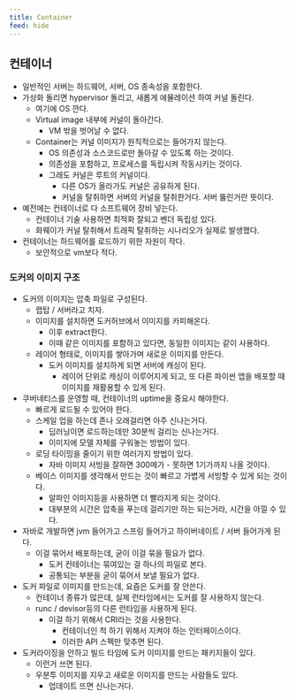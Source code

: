```yaml
---
title: Container
feed: hide
---
```


## 컨테이너

-   일반적인 서버는 하드웨어, 서버, OS 종속성을 포함한다.
-   가상화 돌리면 hypervisor 돌리고, 새롭게 에뮬레이션 하여 커널 돌린다.
    -   여기에 OS 깐다.
    -   Virtual image 내부에 커널이 돌아간다.
        -   VM 밖을 벗어날 수 없다.
    -   Container는 커널 이미지가 원칙적으로는 들어가지 않는다.
        -   OS 의존성과 소스코드로만 돌아갈 수 있도록 하는 것이다.
        -   의존성을 포함하고, 프로세스를 독립시켜 작동시키는 것이다.
        -   그래도 커널은 루트의 커널이다.
            -   다른 OS가 올라가도 커널은 공유하게 된다.
            -   커널을 탈취하면 서버의 커널을 탈취한거다. 서버 뚫린거란 뜻이다.
-   예전에는 컨테이너로 다 소프트웨어 장비 넣는다.
    -   컨테이너 기술 사용하면 최적화 잘되고 벤더 독립성 있다.
    -   화웨이가 커널 탈취해서 트래픽 탈취하는 시나리오가 실제로 발생했다.
-   컨테이너는 하드웨어를 로드하기 위한 자원이 작다.
    -   보안적으로 vm보다 적다.

### 도커의 이미지 구조

-   도커의 이미지는 압축 파일로 구성된다.
    -   랩탑 / 서버라고 치자.
    -   이미지를 설치하면 도커허브에서 이미지를 카피해온다.
        -   이후 extract한다.
        -   이때 같은 이미지를 포함하고 있다면, 동일한 이미지는 같이 사용하다.
    -   레이어 형태로, 이미지를 쌓아가며 새로운 이미지를 만든다.
        -   도커 이미지를 설치하게 되면 서버에 캐싱이 된다.
            -   레이어 단위로 캐싱이 이루어지게 되고, 또 다른 파이썬 앱을 배포할 때 이미지를 재활용할 수 있게 된다.
-   쿠버네티스를 운영할 때, 컨테이너의 uptime을 중요시 해야한다.
    -   빠르게 로드될 수 있어야 한다.
    -   스케일 업을 하는데 존나 오래걸리면 아주 신나는거다.
        -   딥러닝이면 로드하는데만 30분씩 걸리는 신나는거다.
        -   이미지에 모델 자체를 구워놓는 방법이 있다.
    -   로딩 타이밍을 줄이기 위한 여러가지 방법이 있다.
        -   자바 이미지 서빙을 잘하면 300메가 - 못하면 1기가까지 나올 것이다.
    -   베이스 이미지를 생각해서 만드는 것이 빠르고 가볍게 서빙할 수 있게 되는 것이다.
        -   알파인 이미지등을 사용하면 더 빨라지게 되는 것이다.
        -   대부분의 시간은 압축을 푸는데 걸리기만 하는 되는거라, 시간을 아낄 수 있다.
-   자바로 개발하면 jvm 들어가고 스프링 들어가고 하이버네이트 / 서버 들어가게 된다.
    -   이걸 묶어서 배포하는데, 굳이 이걸 묶을 필요가 없다.
        -   도커 컨테이너는 묶여있는 걸 하나의 파일로 본다.
        -   공통되는 부분을 굳이 묶어서 보낼 필요가 없다.
-   도커 파일로 이미지를 만드는데, 요즘은 도커를 잘 안쓴다.
    -   컨테이너 종류가 많은데, 실제 런타임에서는 도커를 잘 사용하지 않는다.
    -   runc / devisor등의 다른 런타임을 사용하게 된다.
        -   이걸 하기 위해서 CRI라는 것을 사용한다.
            -   컨테이너인 척 하기 위해서 지켜야 하는 인터페이스이다.
            -   이러한 API 스펙만 맞추면 된다.
-   도커라이징을 안하고 빌드 타임에 도커 이미지를 만드는 패키지들이 있다.
    -   이런거 쓰면 된다.
    -   우분투 이미지를 지우고 새로운 이미지를 만드는 사람들도 있다.
        -   업데이트 뜨면 신나는거다.